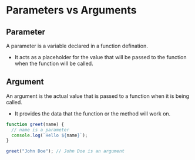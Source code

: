 # Parameters vs Arguments

## Parameter

A parameter is a variable declared in a function defination.

- It acts as a placeholder for the value that will be passed to the function when the function will be called.

## Argument

An argument is the actual value that is passed to a function when it is being called.

- It provides the data that the function or the method will work on.

```js
function greet(name) {
  // name is a parameter
  console.log(`Hello ${name}`);
}

greet("John Doe"); // John Doe is an argument
```
